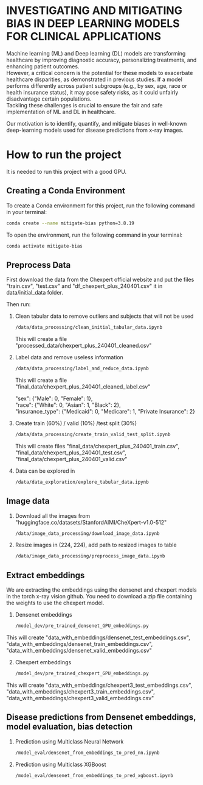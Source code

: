 # INVESTIGATING AND MITIGATING BIAS IN DEEP LEARNING MODELS FOR CLINICAL APPLICATIONS

Machine learning (ML) and Deep learning (DL) models are transforming healthcare by improving
diagnostic accuracy, personalizing treatments, and enhancing patient outcomes.   
However, a critical concern is the potential for these models to exacerbate healthcare disparities, as demonstrated in previous studies. If a model
performs differently across patient subgroups (e.g., by sex, age, race or health insurance status), it may pose safety risks,
as it could unfairly disadvantage certain populations.  
Tackling these challenges is crucial to ensure the fair and safe implementation of ML and DL in healthcare.  
  
Our motivation is to identify, quantify, and mitigate biases in well-known deep-learning models used for disease predictions from x-ray images. 


# How to run the project

It is needed to run this project with a good GPU. 

## Creating a Conda Environment

To create a Conda environment for this project, run the following command in your terminal:

```bash
conda create --name mitigate-bias python=3.8.19
```
To open the environment, run the following command in your terminal:

```bash
conda activate mitigate-bias
```

## Preprocess Data

First download the data from the Chexpert official website and put the files "train.csv", "test.csv" and "df_chexpert_plus_240401.csv" it in data/initial_data folder.  
  
Then run: 

1. Clean tabular data to remove outliers and subjects that will not be used
    ```bash
    /data/data_processing/clean_initial_tabular_data.ipynb
    ```
    This will create a file "processed_data/chexpert_plus_240401_cleaned.csv"


2. Label data and remove useless information
    ```bash
    /data/data_processing/label_and_reduce_data.ipynb
    ```
    This will create a file "final_data/chexpert_plus_240401_cleaned_label.csv"
      
    "sex": {"Male": 0, "Female": 1},  
    "race": {"White": 0, "Asian": 1, "Black": 2},  
    "insurance_type": {"Medicaid": 0, "Medicare": 1, "Private Insurance": 2}  
      
  
3. Create train (60%) / valid (10%) /test split (30%)
    ```bash
    /data/data_processing/create_train_valid_test_split.ipynb
    ```
    This will create files "final_data/chexpert_plus_240401_train.csv", "final_data/chexpert_plus_240401_test.csv", "final_data/chexpert_plus_240401_valid.csv"

4. Data can be explored in
    ```bash
    /data/data_exploration/explore_tabular_data.ipynb
    ```
    
## Image data

1. Download all the images from "huggingface.co/datasets/StanfordAIMI/CheXpert-v1.0-512"
    ```bash
    /data/image_data_processing/download_image_data.ipynb
    ```
    
2. Resize images in (224, 224), add path to resized images to table
    ```bash
    /data/image_data_processing/preprocess_image_data.ipynb
    ```

## Extract embeddings 
We are extracting the embeddings using the densenet and chexpert models in the torch x-ray vision github. 
You need to download a zip file containing the weights to use the chexpert model. 

1. Densenet embeddings
    ```bash
    /model_dev/pre_trained_densenet_GPU_embeddings.py
    ```
This will create "data_with_embeddings/densenet_test_embeddings.csv", "data_with_embeddings/densenet_train_embeddings.csv", "data_with_embeddings/densenet_valid_embeddings.csv"

2. Chexpert embeddings
    ```bash
    /model_dev/pre_trained_chexpert_GPU_embeddings.py
    ```
This will create "data_with_embeddings/chexpert3_test_embeddings.csv", "data_with_embeddings/chexpert3_train_embeddings.csv", "data_with_embeddings/chexpert3_valid_embeddings.csv"

## Disease predictions from Densenet embeddings, model evaluation, bias detection

1. Prediction using Multiclass Neural Network
    ```bash
    /model_eval/densenet_from_embeddings_to_pred_nn.ipynb
    ```

2. Prediction using Multiclass XGBoost
    ```bash
    /model_eval/densenet_from_embeddings_to_pred_xgboost.ipynb
    ```







